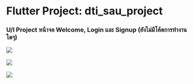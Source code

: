 # Flutter Project: dti_sau_project

### U/I Project หน้าจอ Welcome, Login และ Signup (ยังไม่มีโค้ดการทำงานใดๆ)

<img src="https://github.com/user-attachments/assets/647264dc-2e5d-4f4c-a99c-d9845ad4d951">
<br><br>

<img src="https://github.com/user-attachments/assets/fa32e88a-caa3-4930-822d-5b8cab9f8e1a">
<br><br>

<img src="https://github.com/user-attachments/assets/388d0632-eb34-4259-9d50-3590ab4c2e00">


